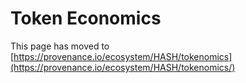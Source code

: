 # Token Economics

This page has moved to [https://provenance.io/ecosystem/HASH/tokenomics](https://provenance.io/ecosystem/HASH/tokenomics/)

